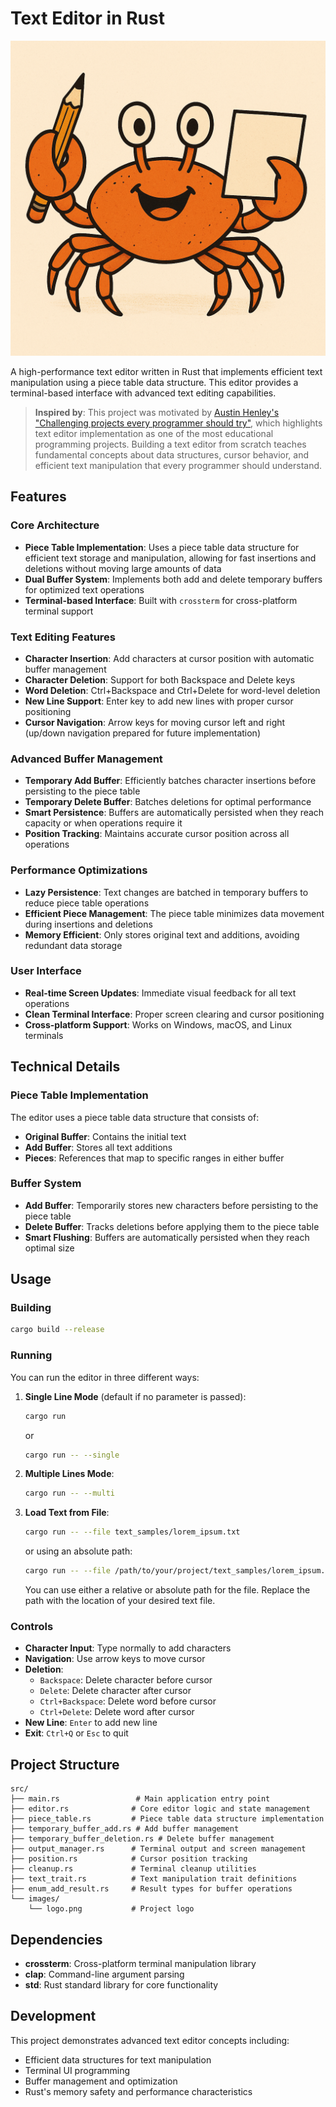 # Text Editor in Rust

![Text Editor Logo](src/images/logo.png)

A high-performance text editor written in Rust that implements efficient text manipulation using a piece table data structure. This editor provides a terminal-based interface with advanced text editing capabilities.

> **Inspired by**: This project was motivated by [Austin Henley's "Challenging projects every programmer should try"](https://austinhenley.com/blog/challengingprojects.html), which highlights text editor implementation as one of the most educational programming projects. Building a text editor from scratch teaches fundamental concepts about data structures, cursor behavior, and efficient text manipulation that every programmer should understand.

## Features

### Core Architecture
- **Piece Table Implementation**: Uses a piece table data structure for efficient text storage and manipulation, allowing for fast insertions and deletions without moving large amounts of data
- **Dual Buffer System**: Implements both add and delete temporary buffers for optimized text operations
- **Terminal-based Interface**: Built with `crossterm` for cross-platform terminal support

### Text Editing Features
- **Character Insertion**: Add characters at cursor position with automatic buffer management
- **Character Deletion**: Support for both Backspace and Delete keys
- **Word Deletion**: Ctrl+Backspace and Ctrl+Delete for word-level deletion
- **New Line Support**: Enter key to add new lines with proper cursor positioning
- **Cursor Navigation**: Arrow keys for moving cursor left and right (up/down navigation prepared for future implementation)

### Advanced Buffer Management
- **Temporary Add Buffer**: Efficiently batches character insertions before persisting to the piece table
- **Temporary Delete Buffer**: Batches deletions for optimal performance
- **Smart Persistence**: Buffers are automatically persisted when they reach capacity or when operations require it
- **Position Tracking**: Maintains accurate cursor position across all operations

### Performance Optimizations
- **Lazy Persistence**: Text changes are batched in temporary buffers to reduce piece table operations
- **Efficient Piece Management**: The piece table minimizes data movement during insertions and deletions
- **Memory Efficient**: Only stores original text and additions, avoiding redundant data storage

### User Interface
- **Real-time Screen Updates**: Immediate visual feedback for all text operations
- **Clean Terminal Interface**: Proper screen clearing and cursor positioning
- **Cross-platform Support**: Works on Windows, macOS, and Linux terminals

## Technical Details

### Piece Table Implementation
The editor uses a piece table data structure that consists of:
- **Original Buffer**: Contains the initial text
- **Add Buffer**: Stores all text additions
- **Pieces**: References that map to specific ranges in either buffer

### Buffer System
- **Add Buffer**: Temporarily stores new characters before persisting to the piece table
- **Delete Buffer**: Tracks deletions before applying them to the piece table
- **Smart Flushing**: Buffers are automatically persisted when they reach optimal size

## Usage

### Building
```bash
cargo build --release
```

### Running

You can run the editor in three different ways:

1. **Single Line Mode** (default if no parameter is passed):
   ```bash
   cargo run
   ```
   or
   ```bash
   cargo run -- --single
   ```

2. **Multiple Lines Mode**:
   ```bash
   cargo run -- --multi
   ```

3. **Load Text from File**:
   ```bash
   cargo run -- --file text_samples/lorem_ipsum.txt
   ```
   or using an absolute path:
   ```bash
   cargo run -- --file /path/to/your/project/text_samples/lorem_ipsum.txt
   ```
   You can use either a relative or absolute path for the file.
   Replace the path with the location of your desired text file.

### Controls
- **Character Input**: Type normally to add characters
- **Navigation**: Use arrow keys to move cursor
- **Deletion**: 
  - `Backspace`: Delete character before cursor
  - `Delete`: Delete character after cursor
  - `Ctrl+Backspace`: Delete word before cursor
  - `Ctrl+Delete`: Delete word after cursor
- **New Line**: `Enter` to add new line
- **Exit**: `Ctrl+Q` or `Esc` to quit

## Project Structure

```
src/
├── main.rs                 # Main application entry point
├── editor.rs              # Core editor logic and state management
├── piece_table.rs         # Piece table data structure implementation
├── temporary_buffer_add.rs # Add buffer management
├── temporary_buffer_deletion.rs # Delete buffer management
├── output_manager.rs      # Terminal output and screen management
├── position.rs            # Cursor position tracking
├── cleanup.rs             # Terminal cleanup utilities
├── text_trait.rs          # Text manipulation trait definitions
├── enum_add_result.rs     # Result types for buffer operations
└── images/
    └── logo.png           # Project logo
```

## Dependencies

- **crossterm**: Cross-platform terminal manipulation library
- **clap**: Command-line argument parsing
- **std**: Rust standard library for core functionality

## Development

This project demonstrates advanced text editor concepts including:
- Efficient data structures for text manipulation
- Terminal UI programming
- Buffer management and optimization
- Rust's memory safety and performance characteristics
